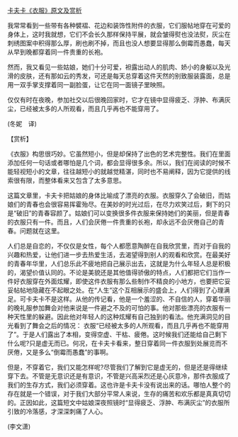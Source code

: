 [卡夫卡《衣服》原文及赏析](https://www.vrrw.net/wx/12313.html)

我常常看到一些带有各种襞褶、花边和装饰性附件的衣服，它们服帖地穿在可爱的身体上，这时我就想，它们不会长久那样保持平展，就会皱得熨也没法熨，灰尘在刺绣图案中积得那么厚，刷也刷不掉，而且也没人想要显得那么倒霉而愚蠢，每天从早到晚都穿着同一件贵重的长袍。

然而，我又看见一些姑娘，她们十分可爱，袒露出动人的肌肉、娇小的身躯以及光滑的皮肤，还有那如云的秀发，可还是每天总穿着这件天然的别致服装露面，总是用一双手掌支撑着同一副脸蛋，让它在同一面镜子里映照。

仅仅有时在夜晚，参加社交以后很晚回家时，它才在镜中显得疲乏、浮肿、布满灰尘，已经被太多的人所观看，而且几乎再也不能穿用了。

(冬妮　译)



【赏析】

《衣服》构思很巧妙。它虽然短小，但是却保持了出色的艺术完整性。我们在里面添加任何一句话或者哪怕是几个词，都会显得很多余。所以，我们在阅读的时候不能轻视短小的文章，往往越短小的就越觉精湛，同时也不易阐释，因为它提供的线索很有限，而整体看来又包含了太多意思。

这篇文章里，卡夫卡把姑娘的身体比喻成了漂亮的衣服。衣服穿久了会破旧，而姑娘们的青春也会很容易挥霍殆尽。在美妙的时光过后，在尽力欢笑过后，剩下的只是“破旧”的青春容颜了。姑娘们可以变换很多件衣服来保持她们的美丽，但是青春的衣服只有一件。而且，人们会厌倦一件贵重的长袍，却永远不会厌倦自己的青春。问题就在这里。

人们总是自恋的，不仅仅是女性，每个人都愿意陶醉在自我欣赏里，而对于自我的兴趣和热爱，让他们进一步去热爱生活，去渴望得到别人的观看和欣赏。在最美好的青春年华里，人们总乐此不疲地把自己展示出去，这就是为什么年轻人总是积极的，渴望价值认同的。不论是美貌还是其他值得骄傲的特点，人们都把它们当作一件好衣服穿在外面炫耀，即使这件衣服有那么些制作不精良的小地方，也要把它妥妥帖帖地隐藏在不起眼之处。在“人生”这个互相展示的盛会上，人们得到了心理满足。可卡夫卡不是这样。从他的传记看，他是一个羞涩的、不自信的人，穿着华丽的晚礼服参加舞会对他来说是一件避之不及的可怕的事。他对那些漂亮的衣服有一种天性里的躲避。因此他对年轻人的这种炫耀有自己独到的看法。他充满洞见的目光看到了舞会之后的情况： 衣服“已经被太多的人所观看，而且几乎再也不能穿用了”。于是人们露出了本相，变得空虚、干枯、疲倦。这时候我们还能给自己剩下什么呢?只是虚无而已。何况，在卡夫卡看来，整日穿着同一件衣服到处展览而不厌倦，又是多么“倒霉而愚蠢”的事啊。

但是，不穿着它，我们又能怎样呢?尽管我们了解到它是虚无的，但是还是得继续穿下去。不管是无意识还是有意识，不管是兴高采烈还是心灰意冷，那件衣服成了我们的生存方式，我们必须穿着。这也许是卡夫卡没有说出来的话。哪怕人整个的存在就是一个错误，对于我们大部分平常人来说，生存的痛苦和欢乐都是真真切切的。正因如此，这篇短文中姑娘深夜照镜时“显得疲乏、浮肿、布满灰尘”的衣服所引致的冷落感，才深深刺痛了人心。

(李文潇)

